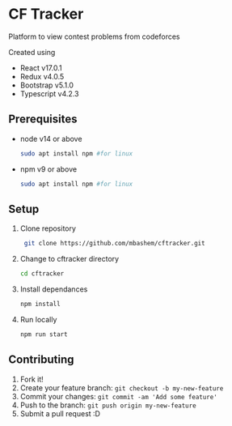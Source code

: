 # CF Tracker

Platform to view contest problems from codeforces 

Created using 
- React v17.0.1
- Redux v4.0.5
- Bootstrap v5.1.0
- Typescript v4.2.3

## Prerequisites 

- node v14 or above 
  ```bash
  sudo apt install npm #for linux 
  ```
- npm v9 or above
  ```bash
  sudo apt install npm #for linux 
  ```

## Setup

1) Clone repository 
   ```bash
    git clone https://github.com/mbashem/cftracker.git
   ```
2) Change to cftracker directory 
    ```bash
    cd cftracker
    ```
3) Install dependances
   ```bash
   npm install 
   ```
4) Run locally 
   ```bash 
   npm run start 
   ```

## Contributing

1. Fork it!
2. Create your feature branch: ```git checkout -b my-new-feature```
3. Commit your changes: ```git commit -am 'Add some feature'```
4. Push to the branch: ```git push origin my-new-feature```
5. Submit a pull request :D
